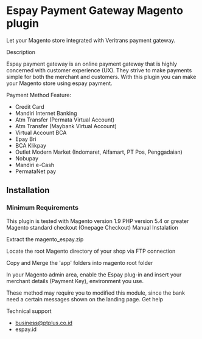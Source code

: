# Espay Payment Gateway Magento plugin
Let your Magento store integrated with Veritrans payment gateway.

Description

Espay payment gateway is an online payment gateway that is highly concerned with customer experience (UX). They strive to make payments simple for both the merchant and customers. With this plugin you can make your Magento store using espay payment.

Payment Method Feature:

* Credit Card
* Mandiri Internet Banking
* Atm Transfer (Permata Virtual Account)
* Atm Transfer (Maybank Virtual Account)
* Virtual Account BCA
* Epay Bri
* BCA Klikpay
* Outlet Modern Market (Indomaret, Alfamart, PT Pos, Penggadaian)
* Nobupay
* Mandiri e-Cash
* PermataNet pay

## Installation

### Minimum Requirements

This plugin is tested with Magento version 1.9
PHP version 5.4 or greater
Magento standard checkout (Onepage Checkout)
Manual Instalation

Extract the magento_espay.zip

Locate the root Magento directory of your shop via FTP connection

Copy and Merge the 'app' folders into magento root folder

In your Magento admin area, enable the Espay plug-in and insert your merchant details (Payment Key), environment you use.

These method may require you to modified this module, since the bank need a certain messages shown on the landing page. 
Get help

Technical support
* business@ptplus.co.id
* espay.id
